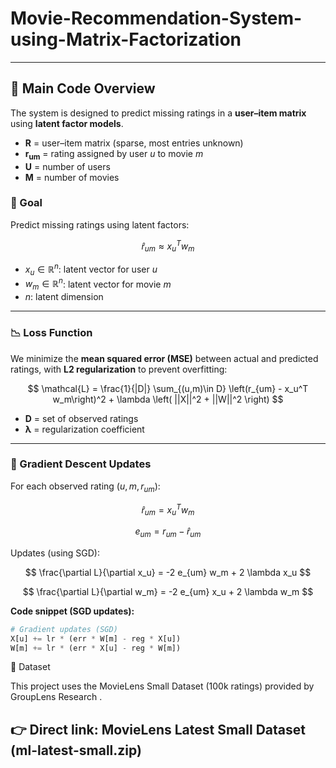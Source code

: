 # Movie-Recommendation-System-using-Matrix-Factorization

---

## 📖 Main Code Overview

The system is designed to predict missing ratings in a **user–item matrix** using **latent factor models**.

* **R** = user–item matrix (sparse, most entries unknown)
* **r<sub>um</sub>** = rating assigned by user *u* to movie *m*
* **U** = number of users
* **M** = number of movies

### 🎯 Goal

Predict missing ratings using latent factors:

$$
\hat{r}_{um} \approx x_u^T w_m
$$

* $x_u \in \mathbb{R}^n$: latent vector for user *u*
* $w_m \in \mathbb{R}^n$: latent vector for movie *m*
* $n$: latent dimension

---

### 📉 Loss Function

We minimize the **mean squared error (MSE)** between actual and predicted ratings, with **L2 regularization** to prevent overfitting:

$$
\mathcal{L} = \frac{1}{|D|} \sum_{(u,m)\in D} \left(r_{um} - x_u^T w_m\right)^2 + \lambda \left( ||X||^2 + ||W||^2 \right)
$$

* **D** = set of observed ratings
* **λ** = regularization coefficient

---

### 🔄 Gradient Descent Updates

For each observed rating $(u, m, r_{um})$:

$$
\hat{r}_{um} = x_u^T w_m
$$

$$
e_{um} = r_{um} - \hat{r}_{um}
$$

Updates (using SGD):

$$
\frac{\partial L}{\partial x_u} = -2 e_{um} w_m + 2 \lambda x_u
$$

$$
\frac{\partial L}{\partial w_m} = -2 e_{um} x_u + 2 \lambda w_m
$$

**Code snippet (SGD updates):**

```python
# Gradient updates (SGD)
X[u] += lr * (err * W[m] - reg * X[u])
W[m] += lr * (err * X[u] - reg * W[m])
```


📂 Dataset

This project uses the MovieLens Small Dataset (100k ratings) provided by GroupLens Research
.

👉 Direct link: MovieLens Latest Small Dataset (ml-latest-small.zip)
---


